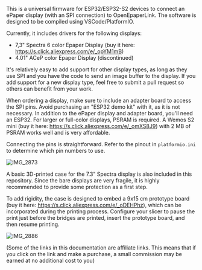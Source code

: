 This is a universal firmware for ESP32/ESP32-S2 devices to connect an ePaper display (with an SPI connection) to OpenEpaperLink.
The software is designed to be compiled using VSCode/PlatformIO.

Currently, it includes drivers for the following displays:

- 7,3" Spectra 6 color Epaper Display (buy it here: https://s.click.aliexpress.com/e/_opYM1mB)
- 4.01" ACeP color Epaper Display (discontinued)


It's relatively easy to add support for other display types, as long as they use SPI and you have the code to send an image buffer to the display. If you add support for a new display type,
feel free to submit a pull request so others can benefit from your work.

When ordering a display, make sure to include an adapter board to access the SPI pins. Avoid purchasing an "ESP32 demo kit" with it, as it is not necessary.
In addition to the ePaper display and adapter board, you'll need an ESP32. For larger or full-color displays, PSRAM is required. A Wemos S2 mini (buy it here: https://s.click.aliexpress.com/e/_omXS8J9) 
with 2 MB of PSRAM works well and is very affordable.

Connecting the pins is straightforward. Refer to the pinout in `platformio.ini` to determine which pin numbers to use.

![IMG_2873](https://github.com/user-attachments/assets/8a38a5f7-4447-413e-8db0-b4478f6511da)

A basic 3D-printed case for the 7.3" Spectra display is also included in this repository. Since the bare displays are very fragile, 
it is highly recommended to provide some protection as a first step.

To add rigidity, the case is designed to embed a 9x15 cm prototype board (buy it here: https://s.click.aliexpress.com/e/_oDEHPhz), which can be incorporated during the printing process.
Configure your slicer to pause the print just before the bridges are printed, insert the prototype board, and then resume printing.

![IMG_2886](https://github.com/user-attachments/assets/b8605516-7ed5-48f1-8253-3a10afb3c08a)

(Some of the links in this documentation are affiliate links. This means that if you click on the link and make a purchase, a small commission may be earned at no additional cost to you)
